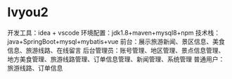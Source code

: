 # lvyou2
开发工具：idea + vscode 环境配置：jdk1.8+maven+mysql8+npm 技术栈：java+SpringBoot+mysql+mybatis+vue  前台：展示旅游新闻、景区信息、美食信息、旅游线路、在线留言 后台管理员：账号管理、地区管理、景点信息管理、地方美食管理、旅游线路管理、订单信息管理、新闻管理、系统管理 普通用户：旅游线路、订单信息
